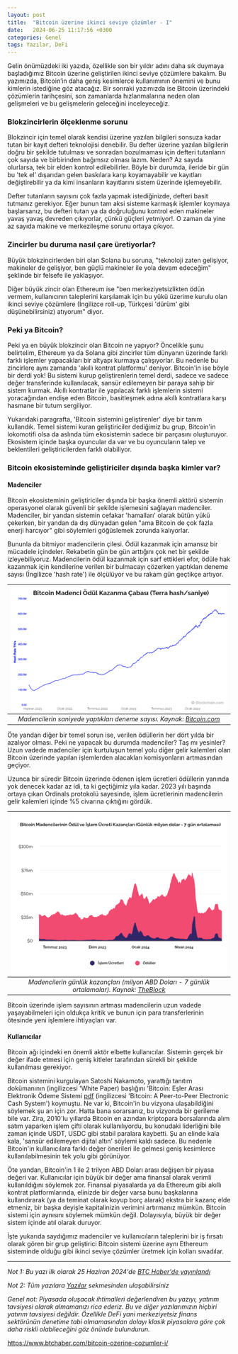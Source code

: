 ```yaml
---
layout: post
title:  "Bitcoin üzerine ikinci seviye çözümler - I"
date:   2024-06-25 11:17:56 +0300
categories: Genel
tags: Yazılar, DeFi
---
```


Gelin önümüzdeki iki yazıda, özellikle son bir yıldır adını daha sık duymaya başladığımız Bitcoin üzerine geliştirilen ikinci seviye çözümlere bakalım. Bu yazımızda, Bitcoin’in daha geniş kesimlerce kullanımının önemini ve bunu kimlerin istediğine göz atacağız. Bir sonraki yazımızda ise Bitcoin üzerindeki çözümlerin tarihçesini, son zamanlarda hızlanmalarına neden olan gelişmeleri ve bu gelişmelerin geleceğini inceleyeceğiz.

### Blokzincirlerin ölçeklenme sorunu
Blokzincir için temel olarak kendisi üzerine yazılan bilgileri sonsuza kadar tutan bir kayıt defteri teknolojisi denebilir. Bu defter üzerine yazılan bilgilerin doğru bir şekilde tutulması ve sonradan bozulmaması için defteri tutanların çok sayıda ve birbirinden bağımsız olması lazım. Neden? Az sayıda olurlarsa, tek bir elden kontrol edilebilirler. Böyle bir durumda, ileride bir gün bu 'tek el' dışarıdan gelen baskılara karşı koyamayabilir ve kayıtları değiştirebilir ya da kimi insanların kayıtlarını sistem üzerinde işlemeyebilir. 

Defter tutanların sayısını çok fazla yapmak istediğinizde, defteri basit tutmanız gerekiyor. Eğer bunun tam aksi sisteme karmaşık işlemler koymaya başlarsanız, bu defteri tutan ya da doğruluğunu kontrol eden makineler yavaş yavaş devreden çıkıyorlar, çünkü güçleri yetmiyor!. O zaman da yine az sayıda makine ve merkezileşme sorunu ortaya çıkıyor. 

### Zincirler bu duruma nasıl çare üretiyorlar?

Büyük blokzincirlerden biri olan Solana bu soruna, "teknoloji zaten gelişiyor, makineler de gelişiyor, ben güçlü makineler ile yola devam edeceğim" şeklinde bir felsefe ile yaklaşıyor. 

Diğer büyük zincir olan Ethereum ise "ben merkeziyetsizlikten ödün vermem, kullanıcının taleplerini karşılamak için bu yükü üzerime kurulu olan ikinci seviye çözümlere (İngilizce roll-up, Türkçesi 'dürüm' gibi düşünebilirsiniz) atıyorum" diyor. 

### Peki ya Bitcoin?

Peki ya en büyük blokzincir olan Bitcoin ne yapıyor? Öncelikle şunu belirtelim, Ethereum ya da Solana gibi zincirler tüm dünyanın üzerinde farklı farklı işlemler yapacakları bir altyapı kurmaya çalışıyorlar. Bu nedenle bu zincirlere aynı zamanda 'akıllı kontrat platformu' deniyor. Bitcoin'in ise böyle bir derdi yok! Bu sistemi kurup geliştirenlerin temel derdi, sadece ve sadece değer transferinde kullanılacak, sansür edilemeyen bir paraya sahip bir sistem kurmak. Akıllı kontratlar ile yapılacak farklı işlemlerin sistemi yoracağından endişe eden Bitcoin, basitleşmek adına akıllı kontratlara karşı hasmane bir tutum sergiliyor. 

Yukarıdaki paragrafta, 'Bitcoin sistemini geliştirenler' diye bir tanım kullandık. Temel sistemi kuran geliştiriciler dediğimiz bu grup, Bitcoin'in lokomotifi olsa da aslında tüm ekosistemin sadece bir parçasını oluşturuyor. Ekosistem içinde başka oyuncular da var ve bu oyuncuların talep ve beklentileri geliştiricilerden farklı olabiliyor. 

### Bitcoin ekosisteminde geliştiriciler dışında başka kimler var?

#### Madenciler
Bitcoin ekosisteminin geliştiriciler dışında bir başka önemli aktörü sistemin operasyonel olarak güvenli bir şekilde işlemesini sağlayan madenciler. Madenciler, bir yandan sistemin cefakar 'hamalları' olarak bütün yükü çekerken, bir yandan da dış dünyadan gelen "ama Bitcoin de çok fazla enerji harcıyor" gibi söylemleri göğüslemek zorunda kalıyorlar. 

Bununla da bitmiyor madencilerin çilesi. Ödül kazanmak için amansız bir mücadele içindeler. Rekabetin gün be gün arttığını çok net bir şekilde izleyebiliyoruz. Madencilerin ödül kazanmak için sarf ettikleri efor, ödüle hak kazanmak için kendilerine verilen bir bulmacayı çözerken yaptıkları deneme sayısı (İngilizce 'hash rate') ile ölçülüyor ve bu rakam gün geçtikçe artıyor. 

| ![hash-rate](/assets/hash-rate.png)|
|:--:| 
| *Madencilerin saniyede yaptıkları deneme sayısı. Kaynak:  [Bitcoin.com](https://www.blockchain.com/explorer/charts/hash-rate)*|

Öte yandan diğer bir temel sorun ise, verilen ödüllerin her dört yılda bir azalıyor olması. Peki ne yapacak bu durumda madenciler? Taş mı yesinler? Uzun vadede madenciler için kurtuluşun temel yolu diğer gelir kalemleri olan Bitcoin üzerinde yapılan işlemlerden alacakları komisyonların artmasından geçiyor. 

Uzunca bir süredir Bitcoin üzerinde ödenen işlem ücretleri ödüllerin yanında yok denecek kadar az idi, ta ki geçtiğimiz yıla kadar. 2023 yılı başında ortaya çıkan Ordinals protokolü sayesinde, işlem ücretlerinin madencilerin gelir kalemleri içinde %5 civarına çıktığını gördük. 

| ![hash-rate](/assets/bitcoin-madenci-odulleri.png)|
|:--:| 
| *Madencilerin günlük kazançları (milyon ABD Doları - 7 günlük ortalamalar). Kaynak:  [TheBlock](https://www.theblock.co/data/on-chain-metrics/bitcoin)*|

Bitcoin üzerinde işlem sayısının artması madencilerin uzun vadede yaşayabilmeleri için oldukça kritik ve bunun için para transferlerinin ötesinde yeni işlemlere ihtiyaçları var. 

#### Kullanıcılar
Bitcoin ağı içindeki en önemli aktör elbette kullanıcılar. Sistemin gerçek bir değer ifade etmesi için geniş kitleler tarafından sürekli bir şekilde kullanılması gerekiyor. 

Bitcoin sistemini kurgulayan Satoshi Nakamoto, yarattığı tanıtım dokümanının (ingilizcesi 'White Paper) başlığını 'Bitcoin: Eşler Arası Elektronik Ödeme Sistemi [pdf](https://bitcoin.org/files/bitcoin-paper/bitcoin_tr.pdf) (ingilizcesi 'Bitcoin: A Peer-to-Peer Electronic Cash System') koymuştu. Ne var ki, Bitcoin'in bu vizyona ulaşabildiğini söylemek şu an için zor. Hatta bana sorarsanız, bu vizyonda bir gerileme bile var. Zira, 2010'lu yıllarda Bitcoin en azından kriptopara borsalarında alım satım yaparken işlem çifti olarak kullanılıyordu, bu konudaki liderliğini bile zaman içinde USDT, USDC gibi stabil paralara kaybetti. Şu an elinde kala kala, 'sansür edilemeyen dijital altın' söylemi kaldı sadece. Bu nedenle Bitcoin'in kullanıcılara farklı değer önerileri ile gelmesi geniş kesimlerce kullanılabilmesinin tek yolu gibi görünüyor.  

Öte yandan, Bitcoin'in 1 ile 2 trilyon ABD Doları arası değişen bir piyasa değeri var.  Kullanıcılar için büyük bir değer ama finansal olarak verimli kullanıldığını söylemek zor. Finansal piyasalarda ya da Ethereum gibi akıllı kontrat platformlarında, elinizde bir değer varsa bunu başkalarına kullandırarak (ya da teminat olarak koyup borç alarak) ekstra bir kazanç elde etmeniz, bir başka deyişle kapitalinizin verimini artırmanız mümkün. Bitcoin sistemi için aynısını söylemek mümkün değil. Dolayısıyla, büyük bir değer sistem içinde atıl olarak duruyor. 

İşte yukarıda saydığımız madenciler ve kullanıcıların taleplerini bir iş fırsatı olarak gören bir grup geliştirici Bitcoin sistemi üzerine aynı Ethereum sisteminde olduğu gibi ikinci seviye çözümler üretmek için kolları sıvadılar. 

---

*Not 1: Bu yazı ilk olarak 25 Haziran 2024'de [BTC Haber'de yayınlandı](https://www.btchaber.com/bitcoin-ozerine-cozumler-i/)*

*Not 2: Tüm yazılara [Yazılar](/articles/) sekmesinden ulaşabilirsiniz*

*Genel not: Piyasada oluşacak ihtimalleri değerlendiren bu yazıyı, yatırım tavsiyesi olarak almamanızı rica ederiz. Bu ve diğer yazılarımızın hiçbiri yatırım tavsiyesi değildir. Özellikle DeFi yani merkeziyetsiz finans sektörünün denetime tabi olmamasından dolayı klasik piyasalara göre çok daha riskli olabileceğini göz önünde bulundurun.*



https://www.btchaber.com/bitcoin-ozerine-cozumler-i/
